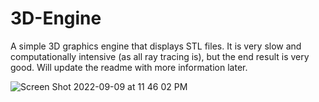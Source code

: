 # 3D-Engine
A simple 3D graphics engine that displays STL files. It is very slow and computationally intensive (as all ray tracing is), but the end result is very good. Will update the readme with more information later.

![Screen Shot 2022-09-09 at 11 46 02 PM](https://user-images.githubusercontent.com/43012097/189473448-002aed58-2033-4613-b0cd-942a5896501a.png)
